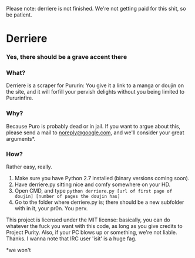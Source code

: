Please note: derriere is not finished. We're not getting paid for this shit, so be patient.

# Derriere
### Yes, there should be a grave accent there
 
 
 
 
### What?
Derriere is a scraper for Pururin: You give it a link to a manga or doujin on the site, and it will forfill your pervish delights without you being limited to Pururinfire.


### Why?
Because Puro is probably dead or in jail. If you want to argue about this, please send a mail to noreply@google.com, and we'll consider your great arguments*.


### How?
Rather easy, really. 

1. Make sure you have Python 2.7 installed (binary versions coming soon).
2. Have derriere.py sitting nice and comfy somewhere on your HD.
3. Open CMD, and type `python derriere.py [url of first page of doujin] [number of pages the doujin has]`
4. Go to the folder where derriere.py is; there should be a new subfolder with in it, your pr0n. You perv.


This project is licensed under the MIT license: basically, you can do whatever the fuck you want with this code, as long as you give credits to Project Purity. Also, if your PC blows up or something, we're not liable. Thanks.
I wanna note that IRC user 'isit' is a huge fag.
  
  
  
  
*we won't
